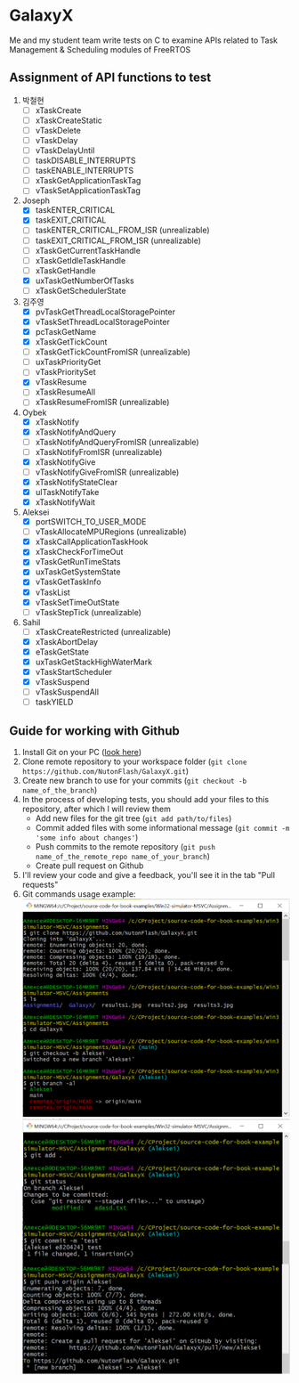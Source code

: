 # GalaxyX
Me and my student team write tests on C to examine APIs related to Task Management &amp; Scheduling modules of FreeRTOS
## Assignment of API functions to test
1. 박철현
   - [ ] xTaskCreate
   - [ ] xTaskCreateStatic
   - [ ] vTaskDelete
   - [ ] vTaskDelay
   - [ ] vTaskDelayUntil
   - [ ] taskDISABLE_INTERRUPTS
   - [ ] taskENABLE_INTERRUPTS
   - [ ] xTaskGetApplicationTaskTag
   - [ ] vTaskSetApplicationTaskTag
2. Joseph
   - [x] taskENTER_CRITICAL
   - [x] taskEXIT_CRITICAL
   - [ ] taskENTER_CRITICAL_FROM_ISR (unrealizable)
   - [ ] taskEXIT_CRITICAL_FROM_ISR (unrealizable)
   - [ ] xTaskGetCurrentTaskHandle
   - [ ] xTaskGetIdleTaskHandle
   - [ ] xTaskGetHandle
   - [x] uxTaskGetNumberOfTasks
   - [ ] xTaskGetSchedulerState
3. 김주영
   - [x] pvTaskGetThreadLocalStoragePointer
   - [x] vTaskSetThreadLocalStoragePointer
   - [x] pcTaskGetName
   - [x] xTaskGetTickCount
   - [ ] xTaskGetTickCountFromISR (unrealizable)
   - [ ] uxTaskPriorityGet
   - [ ] vTaskPrioritySet
   - [x] vTaskResume
   - [ ] xTaskResumeAll
   - [ ] xTaskResumeFromISR (unrealizable)
4. Oybek
   - [x] xTaskNotify
   - [x] xTaskNotifyAndQuery
   - [ ] xTaskNotifyAndQueryFromISR (unrealizable)
   - [ ] xTaskNotifyFromISR (unrealizable)
   - [x] xTaskNotifyGive
   - [ ] vTaskNotifyGiveFromISR (unrealizable)
   - [x] xTaskNotifyStateClear
   - [x] ulTaskNotifyTake
   - [x] xTaskNotifyWait
5. Aleksei
   - [x] portSWITCH_TO_USER_MODE
   - [ ] vTaskAllocateMPURegions (unrealizable)
   - [x] xTaskCallApplicationTaskHook
   - [x] xTaskCheckForTimeOut
   - [x] vTaskGetRunTimeStats
   - [x] uxTaskGetSystemState
   - [x] vTaskGetTaskInfo
   - [x] vTaskList
   - [x] vTaskSetTimeOutState
   - [ ] vTaskStepTick (unrealizable)
6. Sahil
   - [ ] xTaskCreateRestricted (unrealizable)
   - [x] xTaskAbortDelay
   - [x] eTaskGetState
   - [x] uxTaskGetStackHighWaterMark
   - [x] vTaskStartScheduler
   - [x] vTaskSuspend
   - [ ] vTaskSuspendAll
   - [ ] taskYIELD
## Guide for working with Github
1. Install Git on your PC ([look here](https://github.com/git-guides/install-git))
2. Clone remote repository to your workspace folder (`git clone https://github.com/NutonFlash/GalaxyX.git`)
4. Create new branch to use for your commits (`git checkout -b name_of_the_branch`)
5. In the process of developing tests, you should add your files to this repository, after which I will review them
   - Add new files for the git tree (`git add path/to/files`)
   - Commit added files with some informational message (`git commit -m 'some info about changes'`)
   - Push commits to the remote repository (`git push name_of_the_remote_repo name_of_your_branch`)
   - Create pull request on Github
6. I'll review your code and give a feedback, you'll see it in the tab "Pull requests"
7. Git commands usage example:
![git commands](/doc/git_commands1.png)
![git commands](/doc/git_commands2.png)
